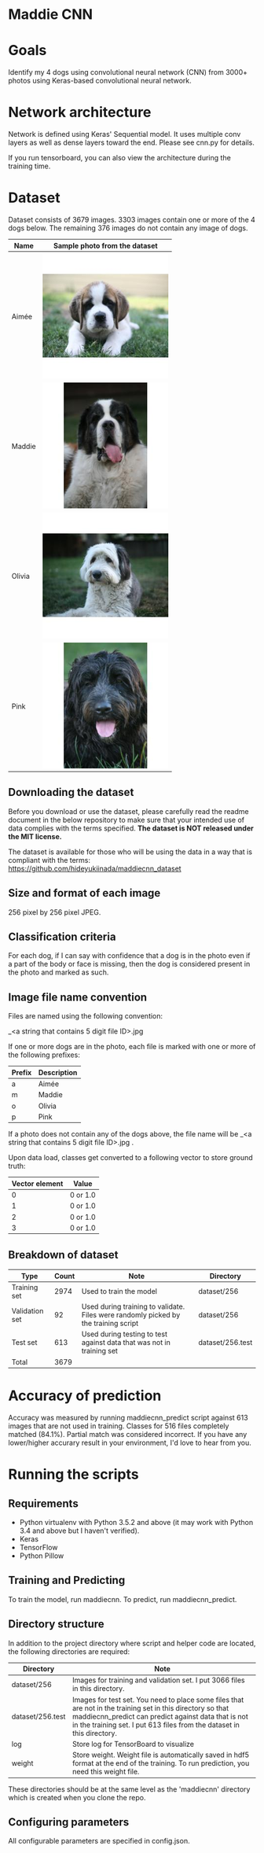 # Maddie CNN

# Goals
Identify my 4 dogs using convolutional neural network (CNN) from 3000+ photos using Keras-based convolutional neural network.

# Network architecture
Network is defined using Keras' Sequential model.  It uses multiple conv layers as well as dense layers toward the end.  Please see cnn.py for details.

If you run tensorboard, you can also view the architecture during the training time.

# Dataset
Dataset consists of 3679 images.  3303 images contain one or more of the 4 dogs below.  The remaining 376 images do not contain any image of dogs. 

|  Name | Sample photo from the dataset  |
|---|---|
| Aimée | ![Image of Aimee](assets/images/a_02059.jpg_256x256.jpg) |
| Maddie | ![Image of Maddie](assets/images/m_01409.jpg_256x256.jpg) |
| Olivia | ![Image of Olivia](assets/images/o_01106.jpg_256x256.jpg) |
| Pink | ![Image of Pink](assets/images/p_01216.jpg_256x256.jpg) |

## Downloading the dataset
Before you download or use the dataset, please carefully read the readme document in the below repository to make sure that your intended use of data complies with the terms specified.  **The dataset is NOT released under the MIT license.**

The dataset is available for those who will be using the data in a way that is compliant with the terms:
https://github.com/hideyukiinada/maddiecnn_dataset

## Size and format of each image
256 pixel by 256 pixel JPEG.

## Classification criteria
For each dog, if I can say with confidence that a dog is in the photo even if a part of the body or face is missing, then the dog is considered present in the photo and marked as such.

## Image file name convention 
Files are named using the following convention:

<Name prefixes>_<a string that contains 5 digit file ID>.jpg

If one or more dogs are in the photo, each file is marked with one or more of the following prefixes: 

| Prefix | Description
|---|---|
| a | Aimée |
| m | Maddie |
| o | Olivia |
| p | Pink |

  
If a photo does not contain any of the dogs above, the file name will be _<a string that contains 5 digit file ID>.jpg
.

Upon data load, classes get converted to a following vector to store ground truth:

| Vector element | Value |
|---|---|
|0|0 or 1.0|
|1|0 or 1.0|
|2|0 or 1.0|
|3|0 or 1.0|

## Breakdown of dataset
| Type | Count | Note | Directory | 
|---|---|---|---|
| Training set | 2974 | Used to train the model | dataset/256 |
| Validation set | 92 | Used during training to validate.  Files were randomly picked by the training script |  dataset/256 |
| Test set | 613 | Used during testing to test against data that was not in training set |  dataset/256.test |
| Total | 3679 |   |

# Accuracy of prediction
Accuracy was measured by running maddiecnn_predict script against 613 images that are not used in training.
Classes for 516 files completely matched (84.1%).  Partial match was considered incorrect.
If you have any lower/higher accurary result in your environment, I'd love to hear from you.

# Running the scripts
## Requirements
- Python virtualenv with Python 3.5.2 and above (it may work with Python 3.4 and above but I haven't verified).
- Keras
- TensorFlow
- Python Pillow

## Training and Predicting
To train the model, run maddiecnn.  To predict, run maddiecnn_predict.

## Directory structure
In addition to the project directory where script and helper code are located, the following directories are required:

| Directory | Note |
|---|---|
| dataset/256 | Images for training and validation set. I put 3066 files in this directory. |
| dataset/256.test | Images for test set.  You need to place some files that are not in the training set in this directory so that maddiecnn_predict can predict against data that is not in the training set. I put 613 files from the dataset in this directory. |
| log | Store log for TensorBoard to visualize |
| weight | Store weight.  Weight file is automatically saved in hdf5 format at the end of the training. To run prediction, you need this weight file.|

These directories should be at the same level as the 'maddiecnn' directory which is created when you clone the repo.

## Configuring parameters
All configurable parameters are specified in config.json.
